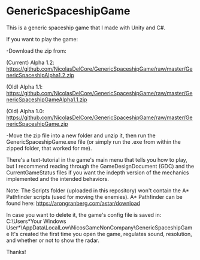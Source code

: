 # GenericSpaceshipGame
This is a generic spaceship game that I made with Unity and C#.


If you want to play the game:

-Download the zip from:

(Current) Alpha 1.2: https://github.com/NicolasDelCore/GenericSpaceshipGame/raw/master/GenericSpaceshipAlpha1.2.zip

(Old) Alpha 1.1: https://github.com/NicolasDelCore/GenericSpaceshipGame/raw/master/GenericSpaceshipGameAlpha1.1.zip

(Old) Alpha 1.0: https://github.com/NicolasDelCore/GenericSpaceshipGame/raw/master/GenericSpaceshipGame.zip

-Move the zip file into a new folder and unzip it, then run the GenericSpaceshipGame.exe file (or simply run the .exe from within the zipped folder, that worked for me).

There's a text-tutorial in the game's main menu that tells you how to play, but I recommend reading through the GameDesignDocument (GDC) and the CurrentGameStatus files if you want the indepth version of the mechanics implemented and the intended behaviors.

Note: The Scripts folder (uploaded in this repository) won't contain the A* Pathfinder scripts (used for moving the enemies). A* Pathfinder can be found here: https://arongranberg.com/astar/download

In case you want to delete it, the game's config file is saved in:
C:\Users\*Your Windows User*\AppData\LocalLow\NicosGameNonCompany\GenericSpaceshipGame
It's created the first time you open the game, regulates sound, resolution, and whether or not to show the radar.

Thanks!
